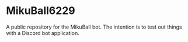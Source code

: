 # MikuBall6229
A public repository for the MikuBall bot. The intention is to test out things with a Discord bot application.
